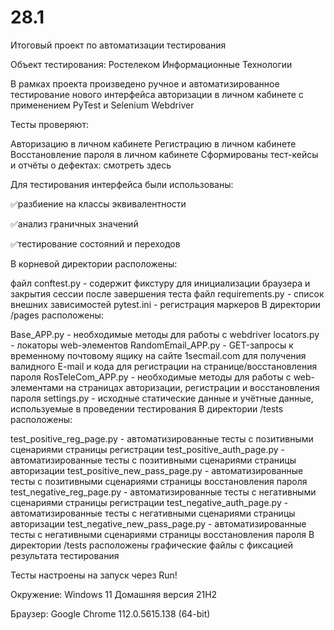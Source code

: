 # 28.1
Итоговый проект по автоматизации тестирования

Объект тестирования: Ростелеком Информационные Технологии

В рамках проекта произведено ручное и автоматизированное тестирование нового интерфейса авторизации в личном кабинете с применением PyTest и Selenium Webdriver

Тесты проверяют:

Авторизацию в личном кабинете
Регистрацию в личном кабинете
Восстановление пароля в личном кабинете
Сформированы тест-кейсы и отчёты о дефектах: смотреть здесь

Для тестирования интерфейса были использованы:

✅разбиение на классы эквивалентности

✅анализ граничных значений

✅тестирование состояний и переходов

В корневой директории расположены:

файл conftest.py - содержит фикстуру для инициализации браузера и закрытия сессии после завершения теста
файл requirements.py - список внешних зависимостей
pytest.ini - регистрация маркеров
В директории /pages расположены:

Base_APP.py - необходимые методы для работы с webdriver
locators.py - локаторы web-элементов
RandomEmail_APP.py - GET-запросы к временному почтовому ящику на сайте 1secmail.com для получения валидного E-mail и кода для регистрации на странице/восстановления пароля
RosTeleCom_APP.py - необходимые методы для работы с web-элементами на страницах авторизации, регистрации и восстановления пароля
settings.py - исходные статические данные и учётные данные, используемые в проведении тестирования
В директории /tests расположены:

test_positive_reg_page.py - автоматизированные тесты с позитивными сценариями страницы регистрации
test_positive_auth_page.py - автоматизированные тесты с позитивными сценариями страницы авторизации
test_positive_new_pass_page.py - автоматизированные тесты с позитивными сценариями страницы восстановления пароля
test_negative_reg_page.py - автоматизированные тесты с негативными сценариями страницы регистрации
test_negative_auth_page.py - автоматизированные тесты с негативными сценариями страницы авторизации
test_negative_new_pass_page.py - автоматизированные тесты с негативными сценариями страницы восстановления пароля
В директории /tests расположены графические файлы с фиксацией результата тестирования

Тесты настроены на запуск через Run!

Окружение: Windows 11 Домашняя версия 21H2

Браузер: Google Chrome 112.0.5615.138 (64-bit)
